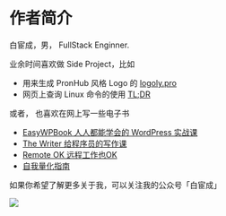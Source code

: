 # 作者简介

白宦成，男， FullStack Enginner.

业余时间喜欢做 Side Project，比如 

 - 用来生成 PronHub 风格 Logo 的 [logoly.pro](https://www.logoly.pro/#/)
 - 网页上查询 Linux 命令的使用 [TL;DR](https://tldr.linux.cn/)

或者， 也喜欢在网上写一些电子书

 - [EasyWPBook 人人都能学会的 WordPress 实战课](https://www.easywpbook.com/)
 - [The Writer 给程序员的写作课](https://thewriter.dev/)
 - [Remote OK 远程工作也OK](https://remoteok.cn/)
 - [自我量化指南](https://ziwolianghua.com/)


如果你希望了解更多关于我，可以关注我的公众号「白宦成」

![](https://postimg.aliavv.com/mpb/mort4.png)